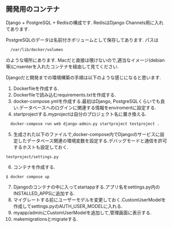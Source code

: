 ## 開発用のコンテナ

Django + PostgreSQL + Redisの構成です.
RedisはDjango Channels用に入れてあります.

PostgreSQLのデータは名前付きボリュームとして保存してあります.
パスは

```Bash
  /var/lib/docker/volumes
```

のような場所にあります.
Macだと直接は覗けないので,適当なイメージ(debian等)にnsenterを入れたコンテナを経由して見てください.

Djangoだと開発までの環境構築の手順は以下のような感じになると思います.

1. Dockerfileを作成する.
2. Dockerfileで読み込むrequirements.txtを作成する.
3. docker-compose.ymlを作成する.最初はDjango, PostgreSQLくらいでも良い.データベースへのログインに関連する情報をenviromentに設定する.
4. startprojectする.myprojectは自分のプロジェクト名に置き換える.
   
```Bash
  docker-compose run web django-admin.py startproject testproject .
```

5. 生成された以下のファイルで,docker-compose内でDjangoのサービスに設定したデータベース関連の環境変数を設定する.デバッグモードと通信を許可するホストも設定しておく.

```
testproject/settings.py
```

6. コンテナを作成する.

```Bash
$ docker compose up
```

7. Djangoのコンテナの中に入ってstartappする.アプリ名をsettings.py内のINSTALLED_APPSに追加する.
8. マイグレートする前にユーザーモデルを変更しておく.CustomUserModelを作成してsettings.pyのAUTH_USER_MODELに入れる.
9. myapp/adminにCustomUserModelを追加して,管理画面に表示する.
10. makemigrationsとmigrateする.